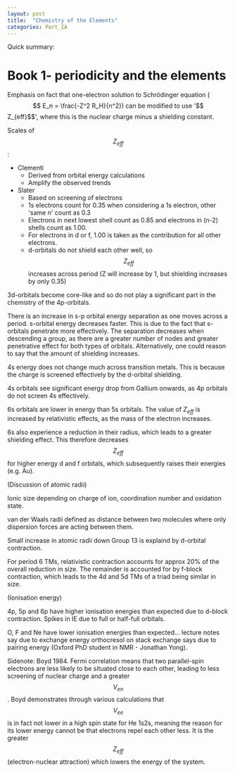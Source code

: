 ```yaml
---
layout: post
title:  "Chemistry of the Elements"
categories: Part_IA
---
```


Quick summary:

# Book 1- periodicity and the elements


Emphasis on fact that one-electron solution to 
Schrödinger equation ($$ E_n = \frac{-Z^2 R_H}{n^2})
can be modified to use '$$Z_{eff}$$', where
this is the nuclear charge minus a shielding
constant.

Scales of $$Z_{eff}$$:
- Clementi
    - Derived from orbital energy calculations
    - Amplify the observed trends 
- Slater
    - Based on screening of electrons
    - 1s electrons count for 0.35 when considering
    a 1s electron, other 'same n' count as 0.3 
    - Electrons in next lowest shell count 
    as 0.85 and electrons in (n-2) shells 
    count as 1.00.
    - For electrons in d or f, 1.00 is taken
    as the contribution for all other electrons.
    - d-orbitals do not shield each other well, 
    so $$Z_{eff}$$ increases across period (Z 
    will increase by 1, but shielding increases
    by only 0.35)

3d-orbitals become core-like and so do not
play a significant part in the chemistry
of the 4p-orbitals.

There is an increase in s-p orbital energy
separation as one moves across a period. 
s-orbital energy decreases faster. This is
due to the fact that s-orbitals penetrate
more effectively. The separation decreases 
when descending a group, as there are a 
greater number of nodes and greater 
penetrative effect for both types of 
orbitals. Alternatively, one could reason
to say that the amount of shielding increases.


4s energy does not change much across
transition metals. This is because the 
charge is screened effectively by the 
d-orbital shielding.

4s orbitals see significant energy drop from
Gallium onwards, as 4p orbitals do not
screen 4s effectively.

6s orbitals are lower in energy than 5s 
orbitals. The value of $Z_{eff}$ is
increased by relativistic effects, as the
mass of the electron increases.

6s also experience a reduction in their 
radius, which leads to a greater shielding 
effect. This therefore decreases $$Z_{eff}$$
for higher energy d and f orbitals, which
subsequently raises their energies (e.g. 
Au). 

(Discussion of atomic radii)

Ionic size depending on charge of ion, 
coordination number and oxidation state.

van der Waals radii defined as distance 
between two molecules where only dispersion 
forces are acting between them.

Small increase in atomic radii down Group 
13 is explaind by d-orbital contraction.

For period 6 TMs, relativistic contraction 
accounts for approx 20% of the overall 
reduction in size. The remainder is 
accounted for by f-block contraction,
which leads to the 4d and 5d TMs of a triad
being similar in size.

(Ionisation energy)

4p, 5p and 6p have higher ionisation 
energies than expected due to d-block 
contraction. Spikes in IE due to full or
half-full orbitals. 

O, F and Ne have lower ionisation energies
than expected...
lecture notes say due to exchange energy
orthocresol on stack exchange says due to pairing energy (Oxford PhD student in NMR - Jonathan Yong).

Sidenote: Boyd 1984. Fermi correlation means
that two parallel-spin electrons are less likely to be situated close to each other,
leading to less screening of nuclear charge 
and a greater $$V_{en}$$. Boyd demonstrates
through various calculations that $$V_{ee}$$
is in fact not lower in a high spin state
for He 1s2s, meaning the reason for its lower energy cannot be that electrons repel each other less. It is the greater $$Z_{eff}$$ (electron-nuclear attraction) which lowers the energy of the system. 
